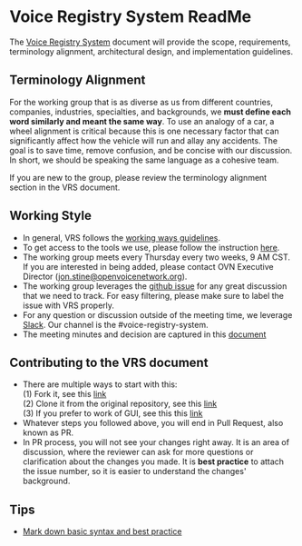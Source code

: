 # Voice Registry System ReadMe
The [Voice Registry System](https://github.com/open-voice-network/docs/blob/master/components/voice_registry_system.md) document will provide the scope, requirements, terminology alignment, architectural design, and implementation guidelines.


## Terminology Alignment
For the working group that is as diverse as us from different countries, companies, industries, specialties, and backgrounds, we **must define each word similarly and meant the same way**. To use an analogy of a car, a wheel alignment is critical because this is one necessary factor that can significantly affect how the vehicle will run and allay any accidents. The goal is to save time, remove confusion, and be concise with our discussion. In short, we should be speaking the same language as a cohesive team.

If you are new to the group, please review the terminology alignment section in the VRS document.


## Working Style
- In general, VRS follows the [working ways guidelines](https://github.com/open-voice-network/docs/blob/master/way_of_working.md).
- To get access to the tools we use, please follow the instruction [here](https://github.com/open-voice-network/docs/blob/master/way_of_working.md).
- The working group meets every Thursday every two weeks, 9 AM CST. If you are interested in being added, please contact OVN Executive Director (jon.stine@openvoicenetwork.org).
- The working group leverages the [github issue](https://github.com/open-voice-network/docs/issues) for any great discussion that we need to track. For easy filtering, please make sure to label the issue with VRS properly. 
- For any question or discussion outside of the meeting time, we leverage [Slack](https://openvoicenetwork.slack.com). Our channel is the #voice-registry-system.
- The meeting minutes and decision are captured in this [document](https://github.com/open-voice-network/docs/blob/master/components/voice_registry_system_meeting_notes.md)


## Contributing to the VRS document
- There are multiple ways to start with this:
  <br>(1) Fork it,  see this [link](https://guides.github.com/activities/forking/)
  <br>(2) Clone it from the original repository, see  this [link](https://github.com/cubeton/git101/blob/master/TurtorialInfo/Tutorial.md)
  <br>(3) If you prefer to work of GUI, see this this [link](https://www.wikihow.com/Create-a-Branch-on-GitHub) 
- Whatever steps you followed above, you will end in Pull Request, also known as PR.
- In PR process, you will not see your changes right away. It is an area of discussion, where the reviewer can ask for more questions or clarification about the changes you made. It is **best practice** to attach the issue number, so it is easier to understand the changes' background. 

## Tips
- [Mark down basic syntax and best practice](https://www.markdownguide.org/basic-syntax)